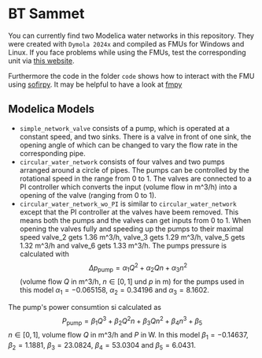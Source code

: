 # BT Sammet

You can currently find two Modelica water networks in this repository. They were created with `Dymola 2024x` and compiled as FMUs for Windows and Linux. If you face problems while using the FMUs, test the corresponding unit via [this website](https://fmu-check.herokuapp.com/).

Furthermore the code in the folder `code` shows how to interact with the FMU using [sofirpy](https://sofirpy.readthedocs.io/en/stable/). It may be helpful to have a look at [fmpy](https://github.com/CATIA-Systems/FMPy)

## Modelica Models
- `simple_network_valve` consists of a pump, which is operated at a constant speed, and two sinks. There is a valve in front of one sink, the opening angle of which can be changed to vary the flow rate in the corresponding pipe.
- `circular_water_network` consists of four valves and two pumps arranged around a circle of pipes. The pumps can be controlled by the rotational speed in the range from 0 to 1. The valves are connected to a PI controller which converts the input (volume flow in m^3/h) into a opening
of the valve (ranging from 0 to 1).
- `circular_water_network_wo_PI` is similar to `circular_water_network` except that the PI controller at the valves have beem removed. This means both the pumps and the valves can get inputs from 0 to 1. When opening the valves fully and
speeding up the pumps to their maximal speed valve_2 gets 1.36 m^3/h, valve_3 gets 1.29 m^3/h, valve_5 gets 1.32 m^3/h and valve_6 gets 1.33 m^3/h.
The pumps pressure is calculated with
$$
\Delta p_\mathrm{pump}= \alpha_1 Q^2 + \alpha_2 Q n + \alpha_3 n^2
$$
(volume flow $Q$ in m^3/h, $n \in [0, 1]$ und $p$ in m) for the pumps used in this model $\alpha_1 = -0.065158$, $\alpha_2 = 0.34196$ and $\alpha_3 = 8.1602$.

The pump's power consumtion si calculated as
$$
P_\mathrm{pump} = \beta_1 Q^3 + \beta_2 Q^2 n + \beta_3 Q n^2 + \beta_4 n^3+\beta_5
$$
$n \in [0, 1]$, volume flow $Q$ in m^3/h and $P$ in W. In this model $\beta_1 = -0.14637$, $\beta_2 = 1.1881$, $\beta_3=23.0824$, $\beta_4 = 53.0304$ and $\beta_5 = 6.0431$.
